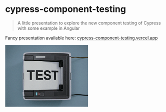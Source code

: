 # cypress-component-testing

> A little presentation to explore the new component testing of Cypress with some example in Angular

Fancy presentation available here: [cypress-component-testing.vercel.app](https://cypress-component-testing.vercel.app/)

![](./assets/readme-test.gif)

